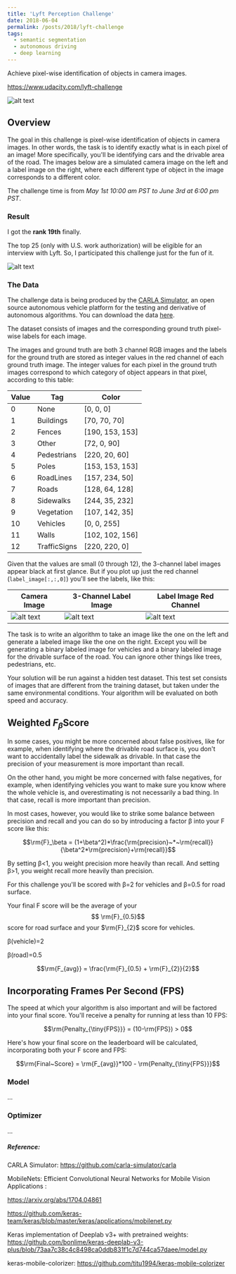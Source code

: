 ```yaml
---
title: 'Lyft Perception Challenge'
date: 2018-06-04
permalink: /posts/2018/lyft-challenge
tags:
  - semantic segmentation
  - autonomous driving
  - deep learning
---
```


Achieve pixel-wise identification of objects in camera images.

https://www.udacity.com/lyft-challenge


[//]: # "Image References"
[gif]: /images/portfolio/semantic-segmentation/semantic-segmentation.gif
[score]: /images/portfolio/semantic-segmentation/imgs/score.png
[rgb]: /images/portfolio/semantic-segmentation/imgs/sample_rgb.png
[label]: /images/portfolio/semantic-segmentation/imgs/sample_label.png
[seg]: /images/portfolio/semantic-segmentation/imgs/sample_seg.png

![alt text][gif]

## Overview

The goal in this challenge is pixel-wise identification of objects in camera images. In other words, the task is to identify exactly what is in each pixel of an image! More specifically, you'll be identifying cars and the drivable area of the road. The images below are a simulated camera image on the left and a label image on the right, where each different type of object in the image corresponds to a different color.

The challenge time is from *May 1st 10:00 am PST to June 3rd at 6:00 pm PST*. 

### Result

I got the **rank 19th** finally. 

The top 25 (only with U.S. work authorization) will be eligible for an interview with Lyft. So, I participated this challenge just for the fun of it.

![alt text][score]

### The Data

The challenge data is being produced by the [CARLA Simulator](http://carla.org/), an open source autonomous vehicle platform for the testing and derivative of autonomous algorithms.  You can download the data [here](https://s3-us-west-1.amazonaws.com/udacity-selfdrivingcar/Lyft_Challenge/Training+Data/lyft_training_data.tar.gz). 

The dataset consists of images and the corresponding ground truth pixel-wise labels for each image.

The images and ground truth are both 3 channel RGB images and the labels for the ground truth are stored as integer values in the red channel of each ground truth image. The integer values for each pixel in the ground truth images correspond to which category of object appears in that pixel, according to this table:

| **Value** | **Tag**      | Color           |
| --------- | ------------ | --------------- |
| 0         | None         | [0, 0, 0]       |
| 1         | Buildings    | [70, 70, 70]    |
| 2         | Fences       | [190, 153, 153] |
| 3         | Other        | [72, 0, 90]     |
| 4         | Pedestrians  | [220, 20, 60]   |
| 5         | Poles        | [153, 153, 153] |
| 6         | RoadLines    | [157, 234, 50]  |
| 7         | Roads        | [128, 64, 128]  |
| 8         | Sidewalks    | [244, 35, 232]  |
| 9         | Vegetation   | [107, 142, 35]  |
| 10        | Vehicles     | [0, 0, 255]     |
| 11        | Walls        | [102, 102, 156] |
| 12        | TrafficSigns | [220, 220, 0]   |

Given that the values are small (0 through 12), the 3-channel label images appear black at first glance. But if you plot up just the red channel (`label_image[:,:,0]`) you'll see the labels, like this:

| Camera Image     | 3-Channel Label Image | Label Image Red Channel |
| ---------------- | --------------------- | ----------------------- |
| ![alt text][rgb] | ![alt text][label]    | ![alt text][seg]        |

The task is to write an algorithm to take an image like the one on the left and generate a labeled image like the one on the right. Except you will be generating a binary labeled image for vehicles and a binary labeled image for the drivable surface of the road. You can ignore other things like trees, pedestrians, etc.

Your solution will be run against a hidden test dataset. This test set consists of images that are different from the training dataset, but taken under the same environmental conditions. Your algorithm will be evaluated on both speed and accuracy.

## Weighted $F_\beta$Score

In some cases, you might be more concerned about false positives, like for example, when identifying where the drivable road surface is, you don't want to accidentally label the sidewalk as drivable. In that case the precision of your measurement is more important than recall.

On the other hand, you might be more concerned with false negatives, for example, when identifying vehicles you want to make sure you know where the whole vehicle is, and overestimating is not necessarily a bad thing. In that case, recall is more important than precision.

In most cases, however, you would like to strike some balance between precision and recall and you can do so by introducing a factor β into your F score like this:

$$\rm{F}_\beta = (1+\beta^2)*\frac{\rm{precision}~*~\rm{recall}}{\beta^2*\rm{precision}+\rm{recall}}$$

By setting β<1, you weight precision more heavily than recall. And setting β>1, you weight recall more heavily than precision.

For this challenge you'll be scored with β=2 for vehicles and β=0.5 for road surface.

Your final F score will be the average of your$$ \rm{F}_{0.5}$$ score for road surface and your $\rm{F}_{2}$ score for vehicles.

β(vehicle)=2

β(road)=0.5

$$\rm{F_{avg}} = \frac{\rm{F}_{0.5} + \rm{F}_{2}}{2}$$

## Incorporating Frames Per Second (FPS)

The speed at which your algorithm is also important and will be factored into your final score. You'll receive a penalty for running at less than 10 FPS:

$$\rm{Penalty_{\tiny{FPS}}} = (10-\rm{FPS}) > 0$$

Here's how your final score on the leaderboard will be calculated, incorporating both your F score and FPS:

$$\rm{Final~Score} = \rm{F_{avg}}*100 - \rm{Penalty_{\tiny{FPS}}}$$



### Model

...



### Optimizer

...





##### Reference:

CARLA Simulator: https://github.com/carla-simulator/carla

MobileNets: Efficient Convolutional Neural Networks for Mobile Vision Applications :

https://arxiv.org/abs/1704.04861

https://github.com/keras-team/keras/blob/master/keras/applications/mobilenet.py

Keras implementation of Deeplab v3+ with pretrained weights:
https://github.com/bonlime/keras-deeplab-v3-plus/blob/73aa7c38c4c8498ca0ddb831f1c7d744ca57daee/model.py

keras-mobile-colorizer:
https://github.com/titu1994/keras-mobile-colorizer